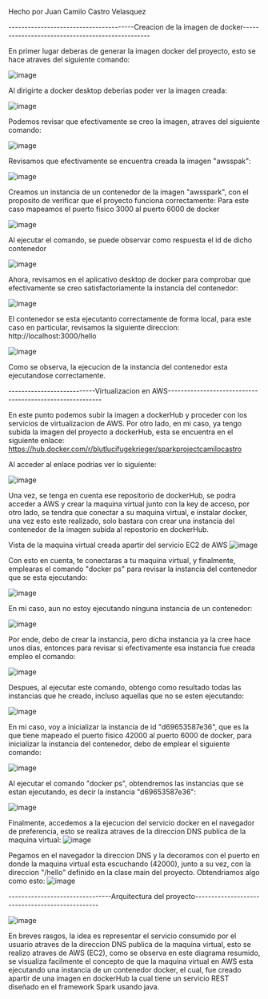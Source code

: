 

Hecho por Juan Camilo Castro Velasquez 

---------------------------------------Creacion de la imagen de docker-------------------------------------------------

En primer lugar deberas de generar la imagen docker del proyecto, esto se hace atraves del siguiente comando:

![image](https://github.com/BlutLucifugeKrieger/spark-aws-camilocastro/assets/130005378/e54de65a-f2bd-403e-a1eb-c57a992d570e)

Al dirigirte a docker desktop deberias poder ver la imagen creada:

![image](https://github.com/BlutLucifugeKrieger/spark-aws-camilocastro/assets/130005378/6ab800fa-9cad-49c8-9b77-d3e9c2f3d7c1)

Podemos revisar que efectivamente se creo la imagen, atraves del siguiente comando:

![image](https://github.com/BlutLucifugeKrieger/spark-aws-camilocastro/assets/130005378/d2b0ea17-5711-4a40-88fa-2a3f28a0d9e6)


Revisamos que efectivamente se encuentra creada la imagen "awsspak":

![image](https://github.com/BlutLucifugeKrieger/spark-aws-camilocastro/assets/130005378/afb531ab-1ae0-4d8a-a4fb-60ec38be523b)



Creamos un instancia de un contenedor de la imagen "awsspark", con el proposito de verificar que el proyecto funciona correctamente:
Para este caso mapeamos el puerto fisico 3000 al puerto 6000 de docker

![image](https://github.com/BlutLucifugeKrieger/spark-aws-camilocastro/assets/130005378/296d429e-3fbe-4952-9e50-f75fe18334ad)


Al ejecutar el comando, se puede observar como respuesta el id de dicho contenedor

![image](https://github.com/BlutLucifugeKrieger/spark-aws-camilocastro/assets/130005378/e991c86f-e92c-4382-af0b-8f4ae9985e34)


Ahora, revisamos en el aplicativo desktop de docker para comprobar que efectivamente se creo satisfactoriamente la instancia del contenedor:

![image](https://github.com/BlutLucifugeKrieger/spark-aws-camilocastro/assets/130005378/389b4b26-2a6a-4468-87b6-ff82653a4c69)

El contenedor se esta ejecutanto correctamente de forma local, para este caso en particular, revisamos la siguiente direccion: http://localhost:3000/hello

![image](https://github.com/BlutLucifugeKrieger/spark-aws-camilocastro/assets/130005378/0dd74811-d040-4d0c-a297-6a1a6656cd3f)

Como se observa, la ejecucion de la instancia del contenedor esta ejecutandose correctamente.


---------------------------Virtualizacion en AWS---------------------------------------------------------

En este punto podemos subir la imagen a dockerHub y proceder con los servicios de virtualizacion de AWS. 
Por otro lado, en mi caso, ya tengo subida la imagen del proyecto a dockerHub, esta se encuentra en el siguiente enlace: https://hub.docker.com/r/blutlucifugekrieger/sparkprojectcamilocastro

Al acceder al enlace podrias ver lo siguiente: 

![image](https://github.com/BlutLucifugeKrieger/spark-aws-camilocastro/assets/130005378/ecc220df-156e-43f9-96ef-2fea55f9e6b1)


Una vez, se tenga en cuenta ese repositorio de dockerHub, se podra acceder a AWS y crear la maquina virtual junto con la key de acceso,
por otro lado, se tendra que conectar a su maquina virtual, e instalar docker, una vez esto este realizado, solo bastara con crear una instancia del contenedor de la imagen subida al repostorio en dockerHub.

Vista de la maquina virtual creada apartir del servicio EC2 de AWS
![image](https://github.com/BlutLucifugeKrieger/spark-aws-camilocastro/assets/130005378/c7673493-8496-42a9-8f44-5dd852434989)

Con esto en cuenta, te conectaras a tu maquina virtual, y finalmente, emplearas el comando "docker ps" para revisar la instancia del contenedor que se esta ejecutando:

![image](https://github.com/BlutLucifugeKrieger/spark-aws-camilocastro/assets/130005378/ef7eb828-a642-4625-a68f-a6629c0ebecb)

En mi caso, aun no estoy ejecutando ninguna instancia de un contenedor:

![image](https://github.com/BlutLucifugeKrieger/spark-aws-camilocastro/assets/130005378/680640be-bee4-4920-96c0-fd43afdc5573)

Por ende, debo de crear la instancia, pero dicha instancia ya la cree hace unos dias, entonces para revisar si efectivamente esa instancia fue creada empleo el comando:

![image](https://github.com/BlutLucifugeKrieger/spark-aws-camilocastro/assets/130005378/1921ebde-a1ed-4316-8a98-e08ba5310611)

Despues, al ejecutar este comando, obtengo como resultado todas las instancias que he creado, incluso aquellas que no se esten ejecutando:


![image](https://github.com/BlutLucifugeKrieger/spark-aws-camilocastro/assets/130005378/45baa345-ed91-46f3-8e84-0b8671aec896)

En mi caso, voy a inicializar la instancia de id "d69653587e36", que es la que tiene mapeado el puerto fisico 42000 al puerto 6000 de docker,
para inicializar la instancia del contenedor, debo de emplear el siguiente comando:

![image](https://github.com/BlutLucifugeKrieger/spark-aws-camilocastro/assets/130005378/9cf336c8-9267-436b-b270-ee46018c2c75)

Al ejecutar el comando "docker ps", obtendremos las instancias que se estan ejecutando, es decir la instancia "d69653587e36":

![image](https://github.com/BlutLucifugeKrieger/spark-aws-camilocastro/assets/130005378/9308ef75-7dda-4fd3-987e-4b8623230e93)

Finalmente, accedemos a la ejecucion del servicio docker en el navegador de preferencia, esto se realiza atraves de la direccion DNS publica de la maquina virtual:
![image](https://github.com/BlutLucifugeKrieger/spark-aws-camilocastro/assets/130005378/35145cdb-2eff-431a-84bf-bc2b0dff0d7b)

Pegamos en el navegador la direccion DNS y la decoramos con el puerto en donde la maquina virtual esta escuchando (42000), junto a su vez, con la direccion "/hello" definido en la clase main del proyecto.
Obtendriamos algo como esto:
![image](https://github.com/BlutLucifugeKrieger/spark-aws-camilocastro/assets/130005378/df58b3bb-8721-43a3-8f2f-94a944a76bbe)


--------------------------------Arquitectura del proyecto------------------------------------------------

![image](https://github.com/BlutLucifugeKrieger/spark-aws-camilocastro/assets/130005378/aea6966e-899e-4f73-9e0d-907905cc83b4)


En breves rasgos, la idea es representar el servicio consumido por el usuario atraves de la direccion DNS publica de la maquina virtual, esto se realizo atraves de AWS (EC2), 
como se observa en este diagrama resumido, se visualiza facilmente el concepto  de que la maquina virtual en AWS esta ejecutando una instancia de un contenedor docker, 
el cual, fue creado apartir de una imagen en dockerHub la cual tiene un servicio REST diseñado en el framework Spark usando java.



